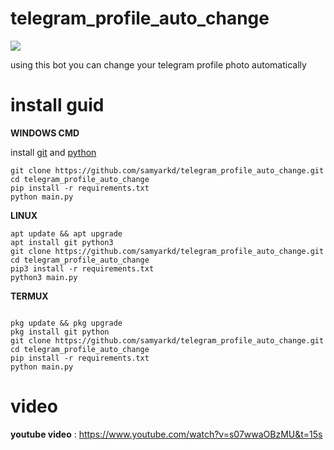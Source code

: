 # telegram_profile_auto_change
<img src="https://media.giphy.com/media/Eljvoa3wPgJWLdC0un/giphy.gif" >

using this bot you can change your telegram profile photo automatically

# install guid

**WINDOWS CMD**

install [git](https://git-scm.com/) and [python](python.org/downloads) 
```
git clone https://github.com/samyarkd/telegram_profile_auto_change.git
cd telegram_profile_auto_change
pip install -r requirements.txt
python main.py
```

**LINUX**

```
apt update && apt upgrade
apt install git python3
git clone https://github.com/samyarkd/telegram_profile_auto_change.git
cd telegram_profile_auto_change
pip3 install -r requirements.txt
python3 main.py
```

**TERMUX**
```

pkg update && pkg upgrade
pkg install git python
git clone https://github.com/samyarkd/telegram_profile_auto_change.git
cd telegram_profile_auto_change
pip install -r requirements.txt
python main.py
```

# video

**youtube video** : https://www.youtube.com/watch?v=s07wwaOBzMU&t=15s

